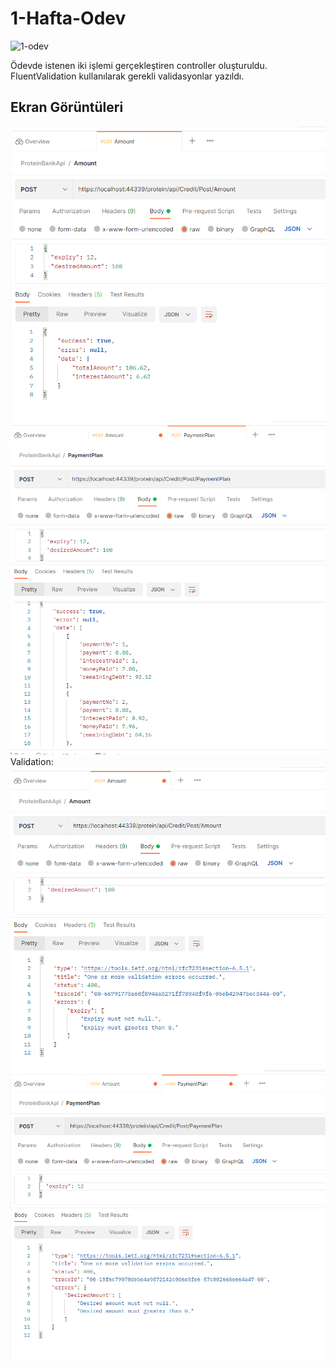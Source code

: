 # 1-Hafta-Odev
![1-odev](https://user-images.githubusercontent.com/95723369/175775209-eb119b21-ef50-4650-9c8a-b07c1feea55b.jpg)

Ödevde istenen iki işlemi gerçekleştiren controller oluşturuldu. FluentValidation kullanılarak gerekli validasyonlar yazıldı.

## Ekran Görüntüleri
![swagger](PostmanScreenShots/PostAmount.PNG)
![swagger](PostmanScreenShots/PostPaymentPlan.PNG)
     Validation:
![swagger](PostmanScreenShots/ValidationTest_PostAmount.PNG)
![swagger](PostmanScreenShots/ValidationTest_PostPaymentPlan.PNG)
